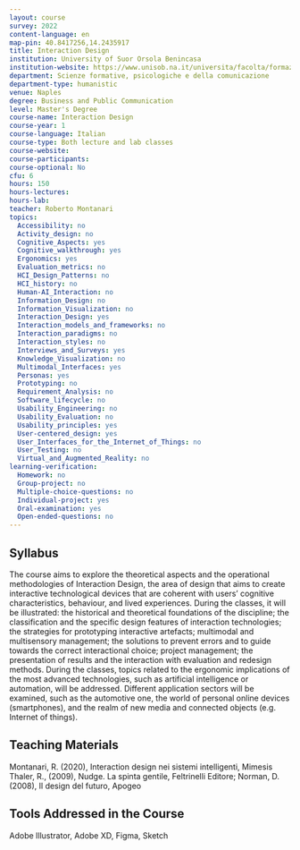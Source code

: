 ```yaml
---
layout: course
survey: 2022
content-language: en
map-pin: 40.8417256,14.2435917
title: Interaction Design
institution: University of Suor Orsola Benincasa
institution-website: https://www.unisob.na.it/universita/facolta/formazione/comunicazione/manifesto.htm?vr=1 
department: Scienze formative, psicologiche e della comunicazione
department-type: humanistic
venue: Naples
degree: Business and Public Communication
level: Master's Degree
course-name: Interaction Design
course-year: 1
course-language: Italian
course-type: Both lecture and lab classes
course-website: 
course-participants: 
course-optional: No
cfu: 6
hours: 150
hours-lectures: 
hours-lab: 
teacher: Roberto Montanari
topics: 
  Accessibility: no
  Activity_design: no
  Cognitive_Aspects: yes
  Cognitive_walkthrough: yes
  Ergonomics: yes
  Evaluation_metrics: no
  HCI_Design_Patterns: no
  HCI_history: no
  Human-AI_Interaction: no
  Information_Design: no
  Information_Visualization: no
  Interaction_Design: yes
  Interaction_models_and_frameworks: no
  Interaction_paradigms: no
  Interaction_styles: no
  Interviews_and_Surveys: yes
  Knowledge_Visualization: no
  Multimodal_Interfaces: yes
  Personas: yes
  Prototyping: no
  Requirement_Analysis: no
  Software_lifecycle: no
  Usability_Engineering: no
  Usability_Evaluation: no
  Usability_principles: yes
  User-centered_design: yes
  User_Interfaces_for_the_Internet_of_Things: no
  User_Testing: no
  Virtual_and_Augmented_Reality: no
learning-verification: 
  Homework: no 
  Group-project: no 
  Multiple-choice-questions: no 
  Individual-project: yes 
  Oral-examination: yes 
  Open-ended-questions: no 
---
```



## Syllabus 
The course aims to explore the theoretical aspects and the operational methodologies of Interaction Design, the area of design that aims to create interactive technological devices that are coherent with users’ cognitive characteristics, behaviour, and lived experiences.
During the classes, it will be illustrated: the historical and theoretical foundations of the discipline; the classification and the specific design features of interaction technologies; the strategies for prototyping interactive artefacts; multimodal and multisensory management; the solutions to prevent errors and to guide towards the correct interactional choice; project management; the presentation of results and the interaction with evaluation and redesign methods.
During the classes, topics related to the ergonomic implications of the most advanced technologies, such as artificial intelligence or automation, will be addressed. Different application sectors will be examined, such as the automotive one, the world of personal online devices (smartphones), and the realm of new media and connected objects (e.g. Internet of things).

## Teaching Materials 
Montanari, R. (2020), Interaction design nei sistemi intelligenti, Mimesis
Thaler, R., (2009), Nudge. La spinta gentile, Feltrinelli Editore;
Norman, D. (2008), Il design del futuro, Apogeo

## Tools Addressed in the Course 
Adobe Illustrator, Adobe XD, Figma, Sketch
